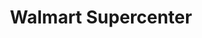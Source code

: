 ---
title: "Walmart Supercenter"
url: /chula-vista/walmart-supercenter-eastlake-parkway/
shop: supermarket
---